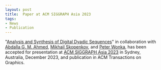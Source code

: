 ```yaml
---
layout: post
title:  Paper at ACM SIGGRAPH Asia 2023
tags:
- News
- Publication
---
```

"<a href="./research/digitalsequences/" target="_blank">Analysis and Synthesis of Digital Dyadic Sequences</a>" in collaboration with <a href="http://abdallagafar.com/" target="_blank">Abdalla G. M. Ahmed</a>, <a href="https://cemse.kaust.edu.sa/vcc/people/person/mikhail-skopenkov" target="_blank">Mikhail Skopenkov</a>, and <a href="https://peterwonka.net/" target="_blank">Peter Wonka</a>, has been accepted for presentation at <a href="https://asia.siggraph.org/2023/" target="_blank">ACM SIGGRAPH Asia 2023</a> in Sydney, Australia, December 2023, and publication in ACM Transactions on Graphics.
